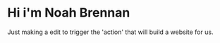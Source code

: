 # Hi i'm Noah Brennan

Just making a edit to trigger the 'action' that will build a website for us.
